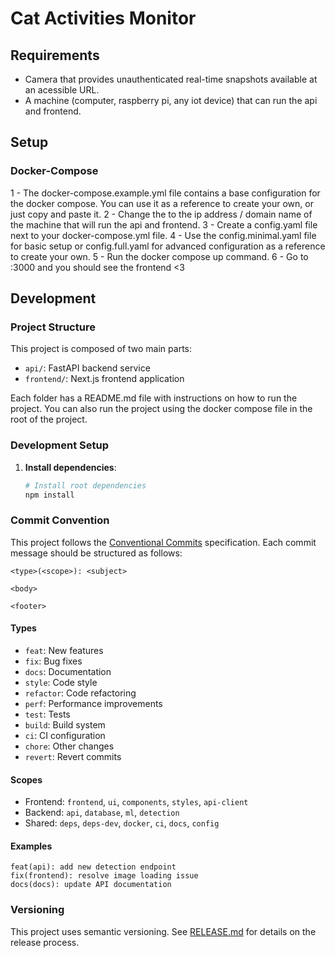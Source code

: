 # Cat Activities Monitor

## Requirements

- Camera that provides unauthenticated real-time snapshots available at an acessible URL.
- A machine (computer, raspberry pi, any iot device) that can run the api and frontend.

## Setup

### Docker-Compose

1 - The docker-compose.example.yml file contains a base configuration for the docker compose. You can use it as a reference to create your own, or just copy and paste it.
2 - Change the <your-server-ip-address> to the ip address / domain name of the machine that will run the api and frontend.
3 - Create a config.yaml file next to your docker-compose.yml file.
4 - Use the config.minimal.yaml file for basic setup or config.full.yaml for advanced configuration as a reference to create your own.
5 - Run the docker compose up command.
6 - Go to <your-server-ip-address>:3000 and you should see the frontend <3

## Development

### Project Structure

This project is composed of two main parts:
- `api/`: FastAPI backend service
- `frontend/`: Next.js frontend application

Each folder has a README.md file with instructions on how to run the project.
You can also run the project using the docker compose file in the root of the project.

### Development Setup

1. **Install dependencies**:
   ```bash
   # Install root dependencies
   npm install
   ```

### Commit Convention

This project follows the [Conventional Commits](https://www.conventionalcommits.org/) specification. Each commit message should be structured as follows:

```
<type>(<scope>): <subject>

<body>

<footer>
```

#### Types
- `feat`: New features
- `fix`: Bug fixes
- `docs`: Documentation
- `style`: Code style
- `refactor`: Code refactoring
- `perf`: Performance improvements
- `test`: Tests
- `build`: Build system
- `ci`: CI configuration
- `chore`: Other changes
- `revert`: Revert commits

#### Scopes
- Frontend: `frontend`, `ui`, `components`, `styles`, `api-client`
- Backend: `api`, `database`, `ml`, `detection`
- Shared: `deps`, `deps-dev`, `docker`, `ci`, `docs`, `config`

#### Examples
```
feat(api): add new detection endpoint
fix(frontend): resolve image loading issue
docs(docs): update API documentation
```

### Versioning

This project uses semantic versioning. See [RELEASE.md](./RELEASE.md) for details on the release process.

